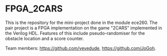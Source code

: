 # FPGA_2CARS

This is the repository for the mini-project done in the module ece260.
The pair project is a FPGA implementation on the game "2CARS" implemented in the Verilog HDL.
Features of this include pseudo-randomiser for the obstacle location and a score counter. 
 
Team members: https://github.com/yeyedude, https://github.com/JoGoh.
